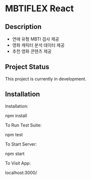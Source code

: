 # MBTIFLEX React 
## Description
- 연애 유형 MBTI 검사 제공
- 영화 캐릭터 분석 데이터 제공
- 추천 영화 콘텐츠 제공

## Project Status
This project is currently in development. 

## Installation
Installation:

npm install

To Run Test Suite:

npm test

To Start Server:

npm start

To Visit App:

localhost:3000/
